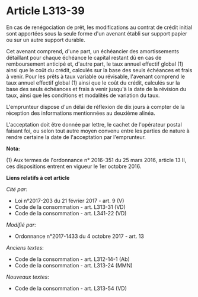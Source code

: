 # Article L313-39

En cas de renégociation de prêt, les modifications au contrat de crédit initial sont apportées sous la seule forme d'un
avenant établi sur support papier ou sur un autre support durable.

Cet avenant comprend, d'une part, un échéancier des amortissements détaillant pour chaque échéance le capital restant dû en
cas de remboursement anticipé et, d'autre part, le taux annuel effectif global (1) ainsi que le coût du crédit, calculés sur
la base des seuls échéances et frais à venir. Pour les prêts à taux variable ou révisable, l'avenant comprend le taux annuel
effectif global (1) ainsi que le coût du crédit, calculés sur la base des seuls échéances et frais à venir jusqu'à la date de
la révision du taux, ainsi que les conditions et modalités de variation du taux.

L'emprunteur dispose d'un délai de réflexion de dix jours à compter de la réception des informations mentionnées au deuxième
alinéa.

L'acceptation doit être donnée par lettre, le cachet de l'opérateur postal faisant foi, ou selon tout autre moyen convenu
entre les parties de nature à rendre certaine la date de l'acceptation par l'emprunteur.

**Nota:**

(1) Aux termes de l'ordonnance n° 2016-351 du 25 mars 2016, article  13 II, ces dispositions entrent en vigueur le 1er
octobre 2016.

**Liens relatifs à cet article**

_Cité par_:

  - Loi n°2017-203 du 21 février 2017 - art. 9 (V)
  - Code de la consommation - art. L313-31 (VD)
  - Code de la consommation - art. L341-22 (VD)

_Modifié par_:

  - Ordonnance n°2017-1433 du 4 octobre 2017 - art. 13

_Anciens textes_:

  - Code de la consommation - art. L312-14-1 (Ab)
  - Code de la consommation - art. L313-24 (MMN)

_Nouveaux textes_:

  - Code de la consommation - art. L313-54 (VD)
